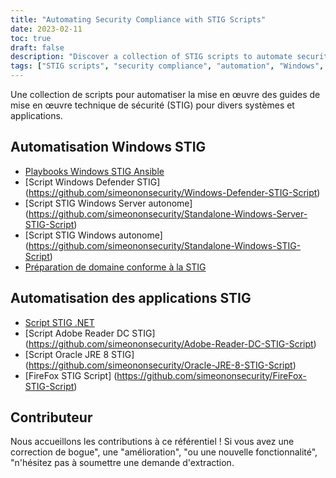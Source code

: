 ```yaml
---
title: "Automating Security Compliance with STIG Scripts"
date: 2023-02-11
toc: true
draft: false
description: "Discover a collection of STIG scripts to automate security compliance for Windows and popular applications, including .NET, Adobe Reader DC, and Oracle JRE 8."
tags: ["STIG scripts", "security compliance", "automation", "Windows", "applications", ".NET", "Adobe Reader DC", "Oracle JRE 8", "FireFox", "Ansible playbooks", "domain prep", "Windows Defender", "cybersecurity", "scripting", "STIG compliance", "configuration management", "IT security", "patch management", "system administration"]
---
```


  Une collection de scripts pour automatiser la mise en œuvre des guides de mise en œuvre technique de sécurité (STIG) pour divers systèmes et applications.  ## Automatisation Windows STIG  - [Playbooks Windows STIG Ansible](https://github.com/simeononsecurity/Windows_STIG_Ansible) - [Script Windows Defender STIG] (https://github.com/simeononsecurity/Windows-Defender-STIG-Script) - [Script STIG Windows Server autonome] (https://github.com/simeononsecurity/Standalone-Windows-Server-STIG-Script) - [Script STIG Windows autonome] (https://github.com/simeononsecurity/Standalone-Windows-STIG-Script) - [Préparation de domaine conforme à la STIG](https://github.com/simeononsecurity/STIG-Compliant-Domain-Prep)  ## Automatisation des applications STIG  - [Script STIG .NET](https://github.com/simeononsecurity/.NET-STIG-Script) - [Script Adobe Reader DC STIG] (https://github.com/simeononsecurity/Adobe-Reader-DC-STIG-Script) - [Script Oracle JRE 8 STIG] (https://github.com/simeononsecurity/Oracle-JRE-8-STIG-Script) - [FireFox STIG Script] (https://github.com/simeononsecurity/FireFox-STIG-Script)   ## Contributeur  Nous accueillons les contributions à ce référentiel ! Si vous avez une correction de bogue", une "amélioration", "ou une nouvelle fonctionnalité", "n'hésitez pas à soumettre une demande d'extraction.